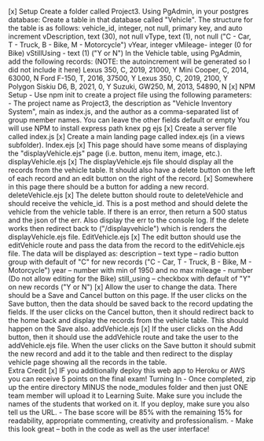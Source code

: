 [x] Setup
    Create a folder called Project3.
    Using PgAdmin, in your postgres database:
    Create a table in that database called "Vehicle". The structure for the table is as follows:
    vehicle_id, integer, not null, primary key, and auto increment
    vDescription, text (30), not null
    vType, text (1), not null ("C - Car, T - Truck, B - Bike, M - Motorcycle")
    vYear, integer
    vMileage- integer (0 for Bike)
    vStillUsing - text (1) ("Y or N")
    In the Vehicle table, using PgAdmin, add the following records: (NOTE: the autoincrement will be generated so I did not include it here)
        Lexus 350, C, 2019, 21000, Y
        Mini Cooper, C, 2014, 63000, N
        Ford F-150, T, 2016, 37500, Y
        Lexus 350, C, 2019, 2100, Y
        Polygon Siskiu D6, B, 2021, 0, Y
        Suzuki, GW250, M, 2013, 54890, N
[x] NPM Setup
    - Use npm init to create a project file using the following parameters:
    - The project name as Project3, the description as "Vehicle Inventory System", main as index.js, and the author as a comma-separated list of group
      member names. You can leave the other fields default or empty
    You will use NPM to install
        express
        path
        knex
        pg
        ejs
    [x] Create a server file called index.js
    [x] Create a main landing page called index.ejs (in a views subfolder). 
Index.ejs
    [x] This page should have some means of displaying the "displayVehicle.ejs" page (i.e. button, menu item, image, etc.).
displayVehicle.ejs
    [x] The displayVehicle.ejs file should display all the records from the vehicle table. It should also have a delete button on the left of each record 
      and an edit button on the right of the record.
    [x] Somewhere in this page there should be a button for adding a new record.
deleteVehicle.ejs
    [x] The delete button should route to deleteVehicle and should receive the vehicle_id. This is a post method and should delete the vehicle from the 
      vehicle table. If there is an error, then return a 500 status and the json of the err. Also display the err to the console log. If the delete 
      works then redirect back to ("/displayvehicle") which is renders the displayVehicle.ejs file.
EditVehicle.ejs
    [x] The edit button should use the editVehicle route and pass the data from the record to the editVehicle.ejs file. The data will be displayed as:
        description – text
        type – radio button group with default of "C" for new records ("C - Car, T - Truck, B - Bike, M - Motorcycle")
        year – number with min of 1950 and no max
        mileage - number (Do not allow editing for the Bike)
        still_using – checkbox with default of "Y" on new records ("Y or N")
    [x] Allow the user to change the data. There should be a Save and Cancel button on this page. If the user clicks on the Save button, then the data 
      should be saved back to the record updating the fields. If the user clicks on the Cancel button, then it should redirect back to the home back 
      and display the records from the vehicle table. This should happen on the Save also.
addVehicle.ejs
    [x] If the user clicks on the Add button, then it should use the addVehicle route and take the user to the addVehicle.ejs file. When the user clicks 
      on the Save button it should submit the new record and add it to the table and then redirect to the display vehicle page showing all the records 
      in the table.  
Extra Credit
    [x] IF you additionally deploy this web app to Heroku or AWS you can receive 5 points on the final exam!
Turning In
    - Once completed, zip up the entire directory MINUS the node_modules folder  and then just ONE team member will upload it to Learning Suite. Make 
      sure you include the names of the students that worked on it. If you deploy, make sure you also tell us the URL.
    - The base score will be 85% with the remaining 15% for readability, appropriate commenting, creativity and professionalism.
    - Make this look great – both in the code as well as the user interface!

 
